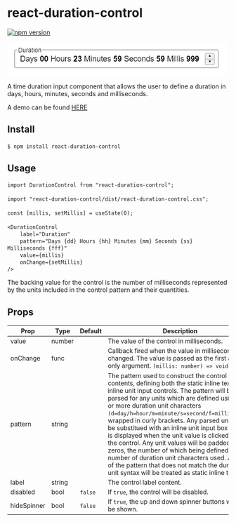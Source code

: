 # react-duration-control

[![npm version](https://badge.fury.io/js/react-duration-control.svg)](https://badge.fury.io/js/react-duration-control)

![image info](./resources/images/basic-control.png)

A time duration input component that allows the user to define a duration in days, hours, minutes, seconds and milliseconds.

A demo can be found [HERE](https://nikkorn.github.io/react-duration-control/)

## Install

```sh
$ npm install react-duration-control
```

## Usage

```tsx
import DurationControl from "react-duration-control";

import "react-duration-control/dist/react-duration-control.css";

const [millis, setMillis] = useState(0);

<DurationControl 
    label="Duration"
    pattern="Days {dd} Hours {hh} Minutes {mm} Seconds {ss} Milliseconds {fff}"
    value={millis} 
    onChange={setMillis}
/>
```
The backing value for the control is the number of milliseconds represented by the units included in the control pattern and their quantities.

## Props

| Prop | Type | Default | Description |
| ---- | ---- | ------- | ----------- |
| value | number | | The value of the control in milliseconds. |
| onChange | func  | | Callback fired when the value in milliseconds is changed. The value is passed as the first and only argument. `(millis: number) => void` |
| pattern | string || The pattern used to construct the control contents, defining both the static inline text and inline unit input controls. The pattern will be parsed for any units which are defined using one or more duration unit characters `(d=day/h=hour/m=minute/s=second/f=millisecond)` wrapped in curly brackets. Any parsed units will be substitued with an inline unit input box which is displayed when the unit value is clicked on in the control. Any unit values will be padded with zeros, the number of which being defined by the number of duration unit characters used. Any part of the pattern that does not match the duration unit syntax will be treated as static inline text. |
| label | string | | The control label content. |
| disabled | bool | `false` | If `true`, the control will be disabled. |
| hideSpinner | bool | `false` | If `true`, the up and down spinner buttons will not be shown. |
